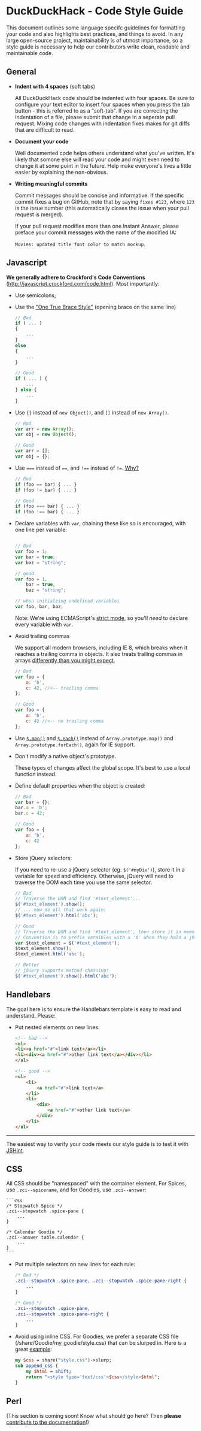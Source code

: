 # DuckDuckHack - Code Style Guide

This document outlines some language specifc guidelines for formatting your code and also highlights best practices, and things to avoid. In any large open-source project, maintainability is of utmost importance, so a style guide is necessary to help our contributors write clean, readable and maintainable code.

## General

- **Indent with 4 spaces** (soft tabs)

    All DuckDuckHack code should be indented with four spaces. Be sure to configure your text editor to insert four spaces when you press the tab button - this is referred to as a "soft-tab". If you are correcting the indentation of a file, please submit that change in a seperate pull request. Mixing code changes with indentation fixes makes for git diffs that are difficult to read.

- **Document your code** 

    Well documented code helps others understand what you've written. It's likely that somone else will read your code and might even need to change it at some point in the future. Help make everyone's lives a little easier by explaining the non-obvious.

- **Writing meaningful commits**

    Commit messages should be concise and informative. If the specific commit fixes a bug on GitHub, note that by saying `fixes #123`, where `123` is the issue number (this automatically closes the issue when your pull request is merged).
    
    If your pull request modifies more than one Instant Answer, please preface your commit messages with the name of the modified IA:

    `Movies: updated title font color to match mockup`.

## Javascript

**We generally adhere to Crockford's Code Conventions** (http://javascript.crockford.com/code.html). Most importantly:

- Use semicolons;

- Use the ["One True Brace Style"](https://en.wikipedia.org/wiki/Indent_style#Variant:_1TBS) (opening brace on the same line)

    ```javascript
    // Bad
    if ( ... )
    {
        ...
    } 
    else
    {
        ...
    }

    // Good
    if ( ... ) {
        ...
    } else {
        ...
    }
    ```

- Use `{}` instead of `new Object()`, and `[]` instead of `new Array()`.
    
    ```javascript
    // Bad
    var arr = new Array();
    var obj = new Object();

    // Good
    var arr = [];
    var obj = {};
    ```

- Use `===` instead of `==`, and `!==` instead of `!=`. [Why?](http://stackoverflow.com/a/359509/1998450)

    ```javascript
    // Bad
    if (foo == bar) { ... }
    if (foo != bar) { ... }

    // Good
    if (foo === bar) { ... }
    if (foo !== bar) { ... }
    ```

- Declare variables with `var`, chaining these like so is encouraged, with one line per variable:

    ```javascript

    // Bad
    var foo = 1;
    var bar = true;
    var baz = "string";
    
    // good
    var foo = 1,
        bar = true,
        baz = "string";

    // when initialzing undefined variables
    var foo, bar, baz;
    ```
    
    Note: We're using ECMAScript's [strict mode](https://developer.mozilla.org/en-US/docs/Web/JavaScript/Reference/Functions_and_function_scope/Strict_mode?redirectlocale=en-US&redirectslug=JavaScript%2FReference%2FFunctions_and_function_scope%2FStrict_mode), so you'll *need* to declare every variable with `var`.

- Avoid trailing commas

    We support all modern browsers, including IE 8, which breaks when it reaches a trailing comma in objects. It also treats trailing commas in arrays [differently than you might expect](http://www.akawebdesign.com/2011/06/23/the-curious-case-of-trailing-commas-in-ie/).

    ```javascript
    // Bad
    var foo = {
        a: 'b',
        c: 42, //<-- trailing comma
    };

    // Good
    var foo = {
        a: 'b',
        c: 42 //<-- no trailing comma
    };
    ```
    
- Use [`$.map()`](http://api.jquery.com/jQuery.map/) and [`$.each()`](http://api.jquery.com/jQuery.each/) instead of `Array.prototype.map()` and `Array.prototype.forEach()`, again for IE support.

- Don't modify a native object's prototype.

    These types of changes affect the global scope. It's best to use a local function instead.

- Define default properties when the object is created:

    ```javascript
    // Bad
    var bar = {};
    bar.a = 'b';
    bar.c = 42;

    // Good
    var foo = {
        a: 'b',
        c: 42
    };
    ```

- Store jQuery selectors:

    If you need to re-use a jQuery selector (eg. `$('#myDiv')`), store it in a variable for speed and efficiency. Otherwise, jQuery will need to traverse the DOM each time you use the same selector.

    ```javascript
    // Bad
    // Traverse the DOM and find '#text_element'...
    $('#text_element').show();
    // ... now do all that work again!
    $('#text_element').html('abc');

    // Good
    // Traverse the DOM and find '#text_element', then store it in memory
    // Convention is to prefix varaibles with a '$' when they hold a jQuery object
    var $text_element = $('#text_element');
    $text_element.show();
    $text_element.html('abc');

    // Better
    // jQuery supports method chaining!
    $('#text_element').show().html('abc');

    ```

## Handlebars

The goal here is to ensure the Handlebars template is easy to read and understand. Please:

- Put nested elements on new lines:

    ```html
    <!-- bad -->
    <ul>
    <li><a href="#">link text</a></li>
    <li><div><a href="#">other link text</a></div></li>
    </ul>

    <!-- good -->
    <ul>
        <li>
            <a href="#">link text</a>
        </li>
        <li>
            <div>
                <a href="#">other link text</a>
            </div>
        </li>
    </ul>
    ```

------

The easiest way to verify your code meets our style guide is to test it with [JSHint](http://jshint.com/).

## CSS

All CSS should be "namespaced" with the container element. For Spices, use `.zci--spicename`, and for Goodies, use `.zci--answer`:

    ```css
    /* Stopwatch Spice */
    .zci--stopwatch .spice-pane {
        ...
    }

    /* Calendar Goodie */
    .zci--answer table.calendar {
        ...
    }
    ```

- Put multiple selectors on new lines for each rule:

    ```css
    /* Bad */
    .zci--stopwatch .spice-pane, .zci--stopwatch .spice-pane-right {
        ...
    }

    /* Good */
    .zci--stopwatch .spice-pane,
    .zci--stopwatch .spice-pane-right {
        ...
    }
    ```

- Avoid using inline CSS. For Goodies, we prefer a separate CSS file (/share/Goodie/my_goodie/style.css) that can be slurped in.
    Here is a great [example](https://github.com/duckduckgo/zeroclickinfo-goodies/blob/7a4d762f3f694ea1d9f1d93b49b4b80b32165da4/lib/DDG/Goodie/Conversions.pm#L62-66):

    ```perl
    my $css = share("style.css")->slurp;
    sub append_css {
        my $html = shift;
        return "<style type='text/css'>$css</style>$html";
    }
    ```

## Perl

(This section is coming soon! Know what should go here? Then **please** [contribute to the documentation](https://github.com/duckduckgo/duckduckgo-documentation/blob/master/CONTRIBUTING.md)!)